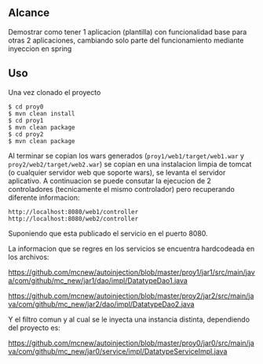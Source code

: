 
## Alcance
Demostrar como tener 1 aplicacion (plantilla) con funcionalidad base para otras 2 aplicaciones, cambiando solo parte del funcionamiento mediante inyeccion en spring


## Uso

Una vez clonado el proyecto

```shell
$ cd proy0
$ mvn clean install
$ cd proy1
$ mvn clean package
$ cd proy2
$ mvn clean package
```

Al terminar se copian los wars generados (`proy1/web1/target/web1.war` y `proy2/web2/target/web2.war`) se copian en una instalacion limpia de tomcat (o cualquier servidor web que soporte wars), se levanta el servidor aplicativo. A continuacion se puede consutar la ejecucion de 2 controladores (tecnicamente el mismo controlador) pero recuperando diferente informacion:

	http://localhost:8080/web1/controller
	http://localhost:8080/web2/controller

Suponiendo que esta publicado el servicio en el puerto 8080.

La informacion que se regres en los servicios se encuentra hardcodeada en los archivos:

https://github.com/mcnew/autoinjection/blob/master/proy1/jar1/src/main/java/com/github/mc_new/jar1/dao/impl/DatatypeDao1.java

https://github.com/mcnew/autoinjection/blob/master/proy2/jar2/src/main/java/com/github/mc_new/jar2/dao/impl/DatatypeDao2.java

Y el filtro comun y al cual se le inyecta una instancia distinta, dependiendo del proyecto es:

https://github.com/mcnew/autoinjection/blob/master/proy0/jar0/src/main/java/com/github/mc_new/jar0/service/impl/DatatypeServiceImpl.java
